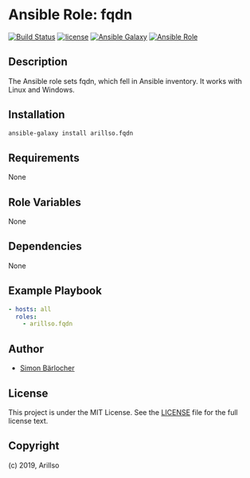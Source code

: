 # Ansible Role: fqdn

[![Build Status](https://img.shields.io/travis/arillso/ansible.fqdn.svg?branch=master&style=popout-square)](https://travis-ci.org/arillso/ansible.fqdn) [![license](https://img.shields.io/github/license/mashape/apistatus.svg?style=popout-square)](https://sbaerlo.ch/licence) [![Ansible Galaxy](https://img.shields.io/badge/ansible--galaxy-fqdn-blue.svg?style=popout-square)](https://galaxy.ansible.com/arillso/fqdn) [![Ansible Role](https://img.shields.io/ansible/role/d/25136.svg?style=popout-square)](https://galaxy.ansible.com/arillso/fqdn)

## Description

The Ansible role sets fqdn, which fell in Ansible inventory. It works with Linux and Windows.

## Installation

```bash
ansible-galaxy install arillso.fqdn
```

## Requirements

None

## Role Variables

None

## Dependencies

None

## Example Playbook

```yml
- hosts: all
  roles:
    - arillso.fqdn
```

## Author

- [Simon Bärlocher](https://sbaerlocher.ch)

## License

This project is under the MIT License. See the [LICENSE](https://sbaerlo.ch/licence) file for the full license text.

## Copyright

(c) 2019, Arillso
